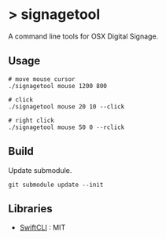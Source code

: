 # > signagetool

A command line tools for OSX Digital Signage.

## Usage

```
# move mouse cursor
./signagetool mouse 1200 800

# click
./signagetool mouse 20 10 --click

# right click
./signagetool mouse 50 0 --rclick
```

## Build

Update submodule.

```
git submodule update --init
```

## Libraries

- [SwiftCLI](https://github.com/jakeheis/SwiftCLI) : MIT